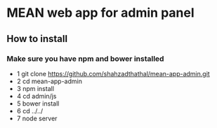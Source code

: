 # MEAN web app for admin panel
## How to install
### Make sure you have npm and bower installed
- 1 git clone https://github.com/shahzadthathal/mean-app-admin.git
- 2 cd mean-app-admin
- 3 npm install
- 4 cd admin/js
- 5 bower install
- 6 cd ../../
- 7 node server

